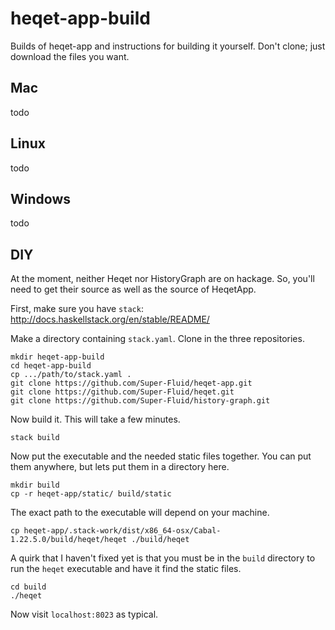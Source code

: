 # heqet-app-build
Builds of heqet-app and instructions for building it yourself. 
Don't clone; just download the files you want.

## Mac
todo
## Linux
todo
## Windows
todo
## DIY
At the moment, neither Heqet nor HistoryGraph are on
hackage. So, you'll need to get their source as well as the source
of HeqetApp.

First, make sure you have `stack`: <http://docs.haskellstack.org/en/stable/README/>

Make a directory containing `stack.yaml`. Clone in the three repositories.

    mkdir heqet-app-build
    cd heqet-app-build
    cp .../path/to/stack.yaml .
    git clone https://github.com/Super-Fluid/heqet-app.git
    git clone https://github.com/Super-Fluid/heqet.git
    git clone https://github.com/Super-Fluid/history-graph.git
    
Now build it. This will take a few minutes.
    
    stack build
    
Now put the executable and the needed static files together. You can put them anywhere, but lets put them in a directory here.

    mkdir build
    cp -r heqet-app/static/ build/static
    
The exact path to the executable will depend on your machine. 

    cp heqet-app/.stack-work/dist/x86_64-osx/Cabal-1.22.5.0/build/heqet/heqet ./build/heqet
    
A quirk that I haven't fixed yet is that you must be in the `build` directory to run the `heqet` executable and have it find the static files.

    cd build
    ./heqet

Now visit `localhost:8023` as typical.